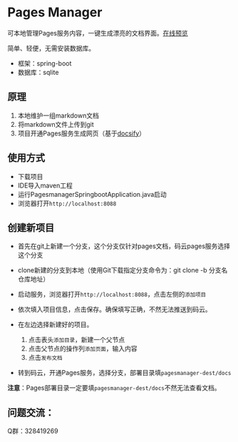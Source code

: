 # Pages Manager

可本地管理Pages服务内容，一键生成漂亮的文档界面。[在线预览](https://durcframework.gitee.io/pages-doc)

简单、轻便，无需安装数据库。

- 框架：spring-boot
- 数据库：sqlite

## 原理

1. 本地维护一组markdown文档
2. 将markdown文件上传到git
3. 项目开通Pages服务生成网页（基于[docsify](https://docsify.js.org/)）

## 使用方式

- 下载项目
- IDE导入maven工程
- 运行PagesmanagerSpringbootApplication.java启动
- 浏览器打开`http://localhost:8088`

## 创建新项目

- 首先在git上新建一个分支，这个分支仅针对pages文档，码云pages服务选择这个分支
- clone新建的分支到本地（使用Git下载指定分支命令为：git clone -b 分支名仓库地址）
- 启动服务，浏览器打开`http://localhost:8088`，点击左侧的`添加项目`
- 依次填入项目信息，点击保存。确保填写正确，不然无法推送到码云。
- 在左边选择新建好的项目。

    1. 点击表头`添加目录`，新建一个父节点
    2. 点击父节点的操作列`添加页面`，输入内容
    3. 点击`发布文档`
    
- 转到码云，开通Pages服务，选择分支，部署目录填`pagesmanager-dest/docs`

**注意**：Pages部署目录一定要填`pagesmanager-dest/docs`不然无法查看文档。

## 问题交流：

Q群：328419269







